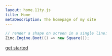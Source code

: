 ```yaml
---
layout: home.11ty.js
title: Home
metaDescription: The homepage of my site
---
```


```cs
// render a shape on screen in a single line:
Zinc.Engine.Boot(() => new Square());
```

[<u>get started</u>](/reference/getting-started)

<!-- {% emoji "👋" "Waving hand" %} Hi there! -->